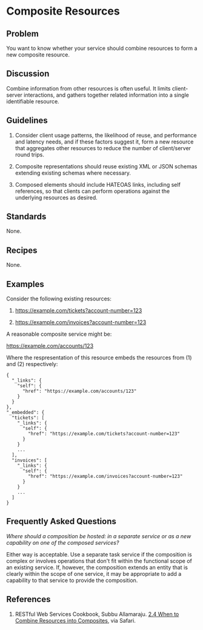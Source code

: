 # Composite Resources

## Problem

You want to know whether your service should combine resources to form a new composite resource.

## Discussion

Combine information from other resources is often useful. It limits client-server interactions, and gathers together related information into a single identifiable resource.

## Guidelines

1.  Consider client usage patterns, the likelihood of reuse, and performance and latency needs, and if these factors suggest it, form a new resource that aggregates other resources to reduce the number of client/server round trips.

2.  Composite representations should reuse existing XML or JSON schemas extending existing schemas where necessary.

3.  Composed elements should include HATEOAS links, including self references, so that clients can perform operations against the underlying resources as desired.  

## Standards

None.

## Recipes

None.

## Examples

Consider the following existing resources:

1.  https://example.com/tickets?account-number=123

2. https://example.com/invoices?account-number=123

A reasonable composite service might be:

https://example.com/accounts/123

Where the respresentation of this resource embeds the resources from (1) and (2) respectively:

    {
      "_links": {
        "self": {
          "href": "https://example.com/accounts/123"
        }
      }
    },
    "_embedded": {
      "tickets": [
        "_links": {
          "self": {
            "href": "https://example.com/tickets?account-number=123"
          }
        }
        ...
      ],
      "invoices": [
        "_links": {
          "self": {
            "href": "https://example.com/invoices?account-number=123"
          }
        }
        ...
      ]
    }

## Frequently Asked Questions

*Where should a composition be hosted: in a separate service or as a new capability on one of the composed services?*

Either way is acceptable. Use a separate task service if the composition is complex or involves operations that don't fit within the functional scope of an existing service. If, however, the composition extends an entity that is clearly within the scope of one service, it may be appropriate to add a capability to that service to provide the composition.


## References

1.  RESTful Web Services Cookbook, Subbu Allamaraju. [2.4 When to Combine Resources into Composites](http://search.safaribooksonline.com/9780596809140/recipe-when-to-combine-resources-into-composites), via Safari.
